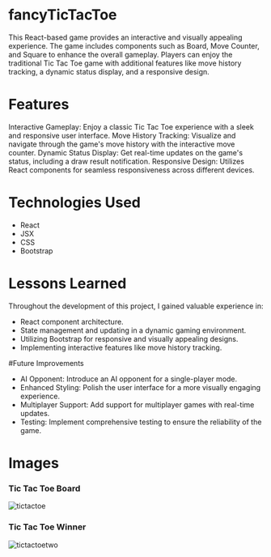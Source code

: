 # fancyTicTacToe

This React-based game provides an interactive and visually appealing experience. The game includes components such as Board, Move Counter, and Square to enhance the overall gameplay. Players can enjoy the traditional Tic Tac Toe game with additional features like move history tracking, a dynamic status display, and a responsive design.

# Features
Interactive Gameplay: Enjoy a classic Tic Tac Toe experience with a sleek and responsive user interface.
Move History Tracking: Visualize and navigate through the game's move history with the interactive move counter.
Dynamic Status Display: Get real-time updates on the game's status, including a draw result notification.
Responsive Design: Utilizes React components for seamless responsiveness across different devices.

# Technologies Used
- React
- JSX
- CSS
- Bootstrap

# Lessons Learned
Throughout the development of this project, I gained valuable experience in:
- React component architecture.
- State management and updating in a dynamic gaming environment.
- Utilizing Bootstrap for responsive and visually appealing designs.
- Implementing interactive features like move history tracking.

#Future Improvements
- AI Opponent: Introduce an AI opponent for a single-player mode.
- Enhanced Styling: Polish the user interface for a more visually engaging experience.
- Multiplayer Support: Add support for multiplayer games with real-time updates.
- Testing: Implement comprehensive testing to ensure the reliability of the game.


# Images 

### Tic Tac Toe Board
![tictactoe](https://github.com/tillyjay/fancyTicTacToe/assets/97525044/7c634167-fa9d-4d70-85c3-b3458e5f99f7)

### Tic Tac Toe Winner 
![tictactoetwo](https://github.com/tillyjay/fancyTicTacToe/assets/97525044/825c4e04-3c82-439d-8451-dcb3c8c8e34f)



